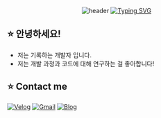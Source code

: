 <div align="center"> 
  
![header](https://capsule-render.vercel.app/api?type=transparent&animation=fadeIn&height=110&section=header&text=개발LO_Goal때림&fontSize=50&fontColor=a27aff)
[![Typing SVG](https://readme-typing-svg.demolab.com?font=Fira+Code&pause=1000&color=cfcfeb&center=true&width=1000&size=15&lines=Hello,+I'm+Minje,+a+front+end+developer.🤍)](https://git.io/typing-svg)
  <div align="left"> 
  
  ## ⭐️ 안녕하세요!
  - 저는 기록하는 개발자 입니다.
  - 저는 개발 과정과 코드에 대해 연구하는 걸 좋아합니다!
    
  ## ⭐️ Contact me
[![Velog](https://img.shields.io/badge/velog-ffffff?style=for-the-badge&logo=Velog&logoColor=20C997)](https://velog.io/@ol_minje) 
  [![Gmail](https://img.shields.io/badge/Gmail-ffffff?style=for-the-badge&logo=Gmail&logoColor=red)](mailto:olminje@gmail.com) 
  [![Blog](https://img.shields.io/badge/Blog-ffffff?style=for-the-badge&logo=Github&logoColor=black)](https://olminje.github.io/) 
  
  
<!-- ## ⭐️ Stack
| FrontEnd | BackEnd | DevOps | ETC |
| -------- | ------- | ------ | --- |
| ![HTML5](https://img.shields.io/badge/HTML5-ffffff?style=for-the-badge&logo=HTML5&logoColor=E34F26) ![CSS3](https://img.shields.io/badge/CSS3-ffffff?style=for-the-badge&logo=CSS3&logoColor=1572B6) ![SASS](https://img.shields.io/badge/SASS-ffffff?style=for-the-badge&logo=SASS&logoColor=CC6699) <br> ![JavaScript](https://img.shields.io/badge/JavaScript-ffffff?style=for-the-badge&logo=JavaScript&logoColor=F7DF1E) <br> ![React](https://img.shields.io/badge/React-ffffff?style=for-the-badge&logo=React&logoColor=61DAFB) ![ReactQuery](https://img.shields.io/badge/ReactQuery-ffffff?style=for-the-badge&logo=ReactQuery&logoColor=FF4154) ![ReactRouter](https://img.shields.io/badge/ReactRouter-ffffff?style=for-the-badge&logo=ReactRouter&logoColor=CA4245) ![ReactHookForm](https://img.shields.io/badge/ReactHookForm-ffffff?style=for-the-badge&logo=ReactHookForm&logoColor=EC5990) React-Toolkit <br> ![BOOTSTRAP](https://img.shields.io/badge/BOOTSTRAP-ffffff?style=for-the-badge&logo=BOOTSTRAP&logoColor=7952B3) | ![nodedotjs](https://img.shields.io/badge/nodedotjs-ffffff?style=for-the-badge&logo=nodedotjs&logoColor=339933) <br/> ![Oracle](https://img.shields.io/badge/Oracle-ffffff?style=for-the-badge&logo=Oracle&logoColor=4479A1) ![MYSQL](https://img.shields.io/badge/MYSQL-ffffff?style=for-the-badge&logo=MYSQL&logoColor=CC2927) ![microsoftsqlserver](https://img.shields.io/badge/microsoftsqlserver-ffffff?style=for-the-badge&logo=microsoftsqlserver&logoColor=339933) | X | ![git](https://img.shields.io/badge/git-ffffff?style=for-the-badge&logo=git&logoColor=CC2927) ![git](https://img.shields.io/badge/git-ffffff?style=for-the-badge&logo=git&logoColor=F05032) ![GitHub](https://img.shields.io/badge/GitHub-ffffff?style=for-the-badge&logo=GitHub&logoColor=000) ![notion](https://img.shields.io/badge/notion-ffffff?style=for-the-badge&logo=notion&logoColor=000) ![jira](https://img.shields.io/badge/jira-ffffff?style=for-the-badge&logo=jira&logoColor=0052CC) ![figma](https://img.shields.io/badge/figma-ffffff?style=for-the-badge&logo=figma&logoColor=F24E1E) |
-->
